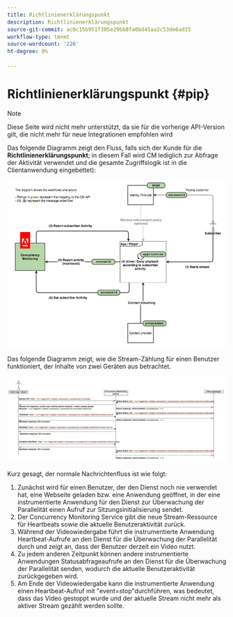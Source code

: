 ```yaml
---
title: Richtlinienerklärungspunkt
description: Richtlinienerklärungspunkt
source-git-commit: ac0c15b951f305e29bb8fa0bd45aa2c53de6ad15
workflow-type: tm+mt
source-wordcount: '226'
ht-degree: 0%

---
```




# Richtlinienerklärungspunkt {#pip}

>[!NOTE]
>
>Diese Seite wird nicht mehr unterstützt, da sie für die vorherige API-Version gilt, die nicht mehr für neue Integrationen empfohlen wird

Das folgende Diagramm zeigt den Fluss, falls sich der Kunde für die **Richtlinienerklärungspunkt**; in diesem Fall wird CM lediglich zur Abfrage der Aktivität verwendet und die gesamte Zugriffslogik ist in die Clientanwendung eingebettet):

![](assets/pip-workflow.png)



Das folgende Diagramm zeigt, wie die Stream-Zählung für einen Benutzer funktioniert, der Inhalte von zwei Geräten aus betrachtet.

![](assets/pip-sequence.png)

Kurz gesagt, der normale Nachrichtenfluss ist wie folgt:

1. Zunächst wird für einen Benutzer, der den Dienst noch nie verwendet hat, eine Webseite geladen bzw. eine Anwendung geöffnet, in der eine instrumentierte Anwendung für den Dienst zur Überwachung der Parallelität einen Aufruf zur Sitzungsinitialisierung sendet.
1. Der Concurrency Monitoring Service gibt die neue Stream-Ressource für Heartbeats sowie die aktuelle Benutzeraktivität zurück.
1. Während der Videowiedergabe führt die instrumentierte Anwendung Heartbeat-Aufrufe an den Dienst für die Überwachung der Parallelität durch und zeigt an, dass der Benutzer derzeit ein Video nutzt.
1. Zu jedem anderen Zeitpunkt können andere instrumentierte Anwendungen Statusabfrageaufrufe an den Dienst für die Überwachung der Parallelität senden, wodurch die aktuelle Benutzeraktivität zurückgegeben wird.
1. Am Ende der Videowiedergabe kann die instrumentierte Anwendung einen Heartbeat-Aufruf mit &quot;event=stop&quot;durchführen, was bedeutet, dass das Video gestoppt wurde und der aktuelle Stream nicht mehr als aktiver Stream gezählt werden sollte.

